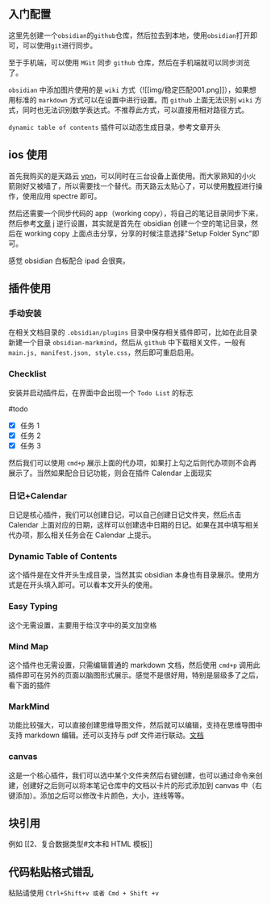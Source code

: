 ```toc

```
## 入门配置

这里先创建一个`obsidian`的`github`仓库，然后拉去到本地，使用`obsidian`打开即可，可以使用`git`进行同步。

至于手机端，可以使用 `MGit` 同步 `github` 仓库，然后在手机端就可以同步浏览了。

`obsidian` 中添加图片使用的是 `wiki` 方式（![[img/稳定匹配001.png]]），如果想用标准的 `markdown` 方式可以在设置中进行设置。而 `github` 上面无法识别 `wiki` 方式，同时也无法识别数学表达式。不推荐此方式，可以直接用相对路径方式。

`dynamic table of contents` 插件可以动态生成目录，参考文章开头


## ios 使用

首先我购买的是天路云 [vpn](http://91tianlu.click/index.php)，可以同时在三台设备上面使用。而大家熟知的小火箭刚好又被墙了，所以需要找一个替代。而天路云太贴心了，可以使用[教程](http://91tianlu.fashion/knowledgebase.php?action=displayarticle&id=2)进行操作，使用应用 spectre 即可。

然后还需要一个同步代码的 app（working copy），将自己的笔记目录同步下来，然后参考[文章](https://forum.obsidian.md/t/mobile-setting-up-ios-git-based-syncing-with-mobile-app-using-working-copy/16499) j 逆行设置，其实就是首先在 obsidian 创建一个空的笔记目录，然后在 working copy 上面点击分享，分享的时候注意选择"Setup Folder Sync"即可。

感觉 obsidian 白板配合 ipad 会很爽。


## 插件使用

### 手动安装

在相关文档目录的 `.obsidian/plugins` 目录中保存相关插件即可，比如在此目录新建一个目录 `obsidian-markmind`，然后从 `github` 中下载相关文件，一般有 `main.js, manifest.json, style.css`，然后即可重启启用。

### Checklist

安装并启动插件后，在界面中会出现一个 `Todo List` 的标志

#todo
- [x] 任务 1
- [x] 任务 2
- [x] 任务 3

然后我们可以使用 `cmd+p` 展示上面的代办项，如果打上勾之后则代办项则不会再展示了。当然如果配合日记功能，则会在插件 Calendar 上面现实

### 日记+Calendar

日记是核心插件，我们可以创建日记，可以自己创建日记文件夹，然后点击 Calendar 上面对应的日期，这样可以创建选中日期的日记。如果在其中填写相关代办项，那么相关任务会在 Calendar 上提示。

### Dynamic Table of Contents

这个插件是在文件开头生成目录，当然其实 obsidian 本身也有目录展示。使用方式是在开头填入即可。可以看本文开头的使用。

### Easy Typing

这个无需设置，主要用于给汉字中的英文加空格

### Mind Map

这个插件也无需设置，只需编辑普通的 markdown 文档，然后使用 `cmd+p` 调用此插件即可在另外的页面以脑图形式展示。感觉不是很好用，特别是层级多了之后，看下面的插件

### MarkMind

功能比较强大，可以直接创建思维导图文件，然后就可以编辑，支持在思维导图中支持 markdown 编辑。还可以支持与 pdf 文件进行联动。[文档](https://github.com/MarkMindCkm/obsidian-markmind)

### canvas

这是一个核心插件，我们可以选中某个文件夹然后右键创建，也可以通过命令来创建，创建好之后则可以将本笔记仓库中的文档以卡片的形式添加到 canvas 中（右键添加）。添加之后可以修改卡片颜色，大小，连线等等。


## 块引用

例如 [[2、复合数据类型#文本和 HTML 模板]]

## 代码粘贴格式错乱

粘贴请使用 `Ctrl+Shift+v 或者 Cmd + Shift +v`